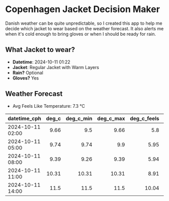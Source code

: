 
# Copenhagen Jacket Decision Maker

Danish weather can be quite unpredictable, so I created this app to help me decide which jacket to wear based on the weather forecast. 
It also alerts me when it's cold enough to bring gloves or when I should be ready for rain.

## What Jacket to wear?

- **Datetime**: 2024-10-11 01:22
- **Jacket**: Regular Jacket with Warm Layers
- **Rain?** Optional
- **Gloves?** Yes

## Weather Forecast
- Avg Feels Like Temperature: 7.3 °C

| datetime_cph     |   deg_c |   deg_c_min |   deg_c_max |   deg_c_feels | weather   | wind   | rain   |
|:-----------------|--------:|------------:|------------:|--------------:|:----------|:-------|:-------|
| 2024-10-11 02:00 |    9.66 |        9.5  |        9.66 |          5.8  | Clouds    | High   | None   |
| 2024-10-11 05:00 |    9.74 |        9.74 |        9.9  |          5.95 | Clouds    | High   | None   |
| 2024-10-11 08:00 |    9.39 |        9.26 |        9.39 |          5.94 | Rain      | High   | Low    |
| 2024-10-11 11:00 |   10.31 |       10.31 |       10.31 |          8.91 | Clouds    | High   | None   |
| 2024-10-11 14:00 |   11.5  |       11.5  |       11.5  |         10.04 | Rain      | High   | Low    |
        